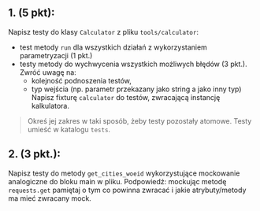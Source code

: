 ## 1. (5 pkt):
Napisz testy do klasy `Calculator` z pliku `tools/calculator`:
* test metody `run` dla wszystkich działań 
z wykorzystaniem parametryzacji (1 pkt.)
* testy metody do wychwycenia wszystkich możliwych błędów (3 pkt.).
Zwróć uwagę na:
    * kolejność podnoszenia testów,
    * typ wejścia (np. parametr przekazany jako string a jako inny typ)
Napisz fixturę `calculator` do testów, zwracającą instancję kalkulatora.
> Okreś jej zakres w taki sposób, żeby testy pozostały atomowe.
Testy umieść w katalogu `tests`.
## 2. (3 pkt.):
Napisz testy do metody `get_cities_woeid` wykorzystujące mockowanie analogiczne
do bloku main w pliku.
Podpowiedź: mockując metodę `requests.get` pamiętaj o tym co powinna zwracać
i jakie atrybuty/metody ma mieć zwracany mock.